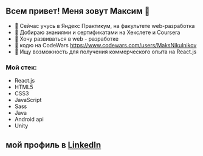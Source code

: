 ## Всем привет! Меня зовут Максим 👋
- 🌱 Сейчас учусь в Яндекс Практикум, на факультете web-разработка
- 👻 Добираю знаниями и сертификатами на Хекслете и Coursera
- 🎏 Хочу развиваться в web - разработке 
- 🤖 кодю на CodeWars https://www.codewars.com/users/MaksNikulnikov
- 👯 Ищу возможность для получения коммерческого опыта на React.js

### Мой стек:
- React.js
- HTML5
- CSS3
- JavaScript
- Sass
- Java
- Android api
- Unity

## мой профиль в [LinkedIn](https://www.linkedin.com/in/maksnikulnikov/)
<path d="M20.5 2h-17A1.5 1.5 0 002 3.5v17A1.5 1.5 0 003.5 22h17a1.5 1.5 0 001.5-1.5v-17A1.5 1.5 0 0020.5 2zM8 19H5v-9h3zM6.5 8.25A1.75 1.75 0 118.3 6.5a1.78 1.78 0 01-1.8 1.75zM19 19h-3v-4.74c0-1.42-.6-1.93-1.38-1.93A1.74 1.74 0 0013 14.19a.66.66 0 000 .14V19h-3v-9h2.9v1.3a3.11 3.11 0 012.7-1.4c1.55 0 3.36.86 3.36 3.66z"></path>
